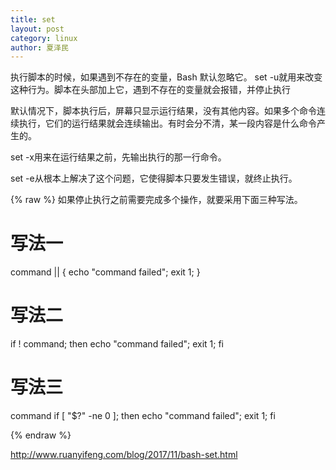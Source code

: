 ```yaml
---
title: set
layout: post
category: linux
author: 夏泽民
---
```

执行脚本的时候，如果遇到不存在的变量，Bash 默认忽略它。
set -u就用来改变这种行为。脚本在头部加上它，遇到不存在的变量就会报错，并停止执行

默认情况下，脚本执行后，屏幕只显示运行结果，没有其他内容。如果多个命令连续执行，它们的运行结果就会连续输出。有时会分不清，某一段内容是什么命令产生的。

set -x用来在运行结果之前，先输出执行的那一行命令。

set -e从根本上解决了这个问题，它使得脚本只要发生错误，就终止执行。

<!-- more -->
{% raw %}
如果停止执行之前需要完成多个操作，就要采用下面三种写法。


# 写法一
command || { echo "command failed"; exit 1; }

# 写法二
if ! command; then echo "command failed"; exit 1; fi

# 写法三
command
if [ "$?" -ne 0 ]; then echo "command failed"; exit 1; fi

{% endraw %}

http://www.ruanyifeng.com/blog/2017/11/bash-set.html